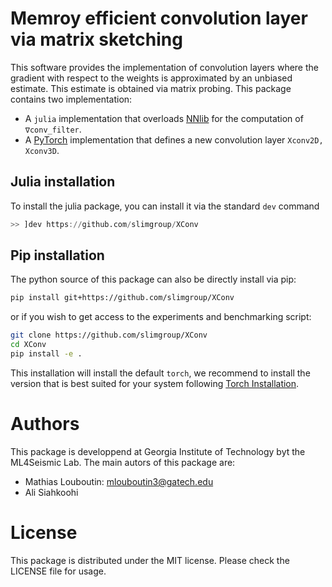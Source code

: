 # Memroy efficient convolution layer via matrix sketching

This software provides the implementation of convolution layers where the gradient with respect to the weights
is approximated by an unbiased estimate. This estimate is obtained via matrix probing. This package contains two implementation:

- A `julia` implementation that overloads [NNlib](https://github.com/FluxML/NNlib.jl) for the computation of ``∇conv_filter``.
- A [PyTorch](https://pytorch.org/) implementation that defines a new convolution layer ``Xconv2D, Xconv3D``.


## Julia installation

To install the julia package, you can install it via the standard `dev` command

```julia
>> ]dev https://github.com/slimgroup/XConv
```

## Pip installation

The python source of this package can also be directly install via pip:


```bash
pip install git+https://github.com/slimgroup/XConv
```
or if you wish to get access to the experiments and benchmarking script:

```bash
git clone https://github.com/slimgroup/XConv
cd XConv
pip install -e .
```

This installation will install the default `torch`, we recommend to install the version that is best suited for your system following [Torch Installation](https://pytorch.org/get-started/locally/).


# Authors

This package is developpend at Georgia Institute of Technology byt the ML4Seismic Lab. The main autors of this package are:

- Mathias Louboutin: mlouboutin3@gatech.edu
- Ali Siahkoohi

# License

This package is distributed under the MIT license. Please check the LICENSE file for usage.
